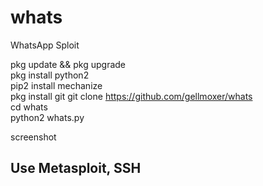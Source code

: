 # whats
WhatsApp Sploit

pkg update && pkg upgrade       
pkg install python2     
pip2 install mechanize  
pkg install git 
git clone https://github.com/gellmoxer/whats    
cd whats        
python2 whats.py    

screenshot      
## Use Metasploit, SSH  
